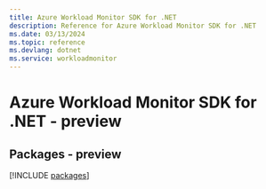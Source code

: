 ```yaml
---
title: Azure Workload Monitor SDK for .NET
description: Reference for Azure Workload Monitor SDK for .NET
ms.date: 03/13/2024
ms.topic: reference
ms.devlang: dotnet
ms.service: workloadmonitor
---
```

# Azure Workload Monitor SDK for .NET - preview
## Packages - preview
[!INCLUDE [packages](workload-monitor-index.md)]